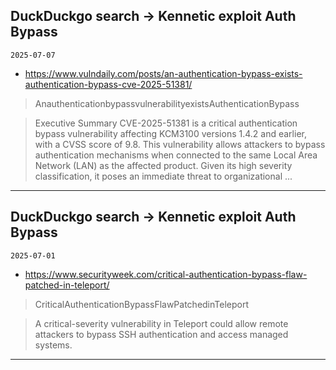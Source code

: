 ## DuckDuckgo search -> Kennetic exploit Auth Bypass
`2025-07-07`

* https://www.vulndaily.com/posts/an-authentication-bypass-exists-authentication-bypass-cve-2025-51381/

<blockquote>
 AnauthenticationbypassvulnerabilityexistsAuthenticationBypass
</blockquote>
<blockquote>
Executive Summary CVE-2025-51381 is a critical authentication bypass vulnerability affecting KCM3100 versions 1.4.2 and earlier, with a CVSS score of 9.8. This vulnerability allows attackers to bypass authentication mechanisms when connected to the same Local Area Network (LAN) as the affected product. Given its high severity classification, it poses an immediate threat to organizational ...
</blockquote>

---

## DuckDuckgo search -> Kennetic exploit Auth Bypass
`2025-07-01`

* https://www.securityweek.com/critical-authentication-bypass-flaw-patched-in-teleport/

<blockquote>
 CriticalAuthenticationBypassFlawPatchedinTeleport
</blockquote>
<blockquote>
A critical-severity vulnerability in Teleport could allow remote attackers to bypass SSH authentication and access managed systems.
</blockquote>

---

